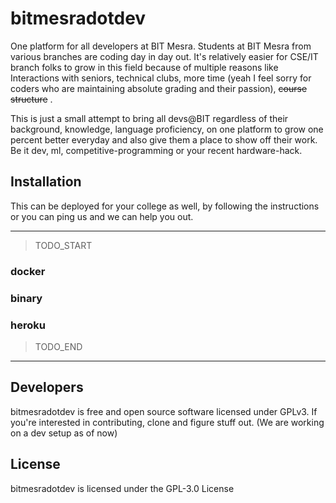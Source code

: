 # bitmesradotdev 

One platform for all developers at BIT Mesra. Students at BIT Mesra from various branches are coding day in day out. It's relatively easier for CSE/IT branch folks to grow in this field because of multiple reasons like Interactions with seniors, technical clubs, more time (yeah I feel sorry for coders who are maintaining absolute grading and their passion), ~~course structure~~ .

This is just a small attempt to bring all devs@BIT regardless of their background, knowledge, language proficiency, on one platform to grow one percent better everyday and also give them a place to show off their work. Be it dev, ml, competitive-programming or your recent hardware-hack.


## Installation

This can be deployed for your college as well, by following the instructions or you can ping us and we can help you out.

---
> TODO_START

### docker

### binary

### heroku

> TODO_END
---

## Developers

bitmesradotdev is free and open source software licensed under GPLv3. If you're interested in contributing, clone and figure stuff out. (We are working on a dev setup as of now)

## License

bitmesradotdev is licensed under the GPL-3.0 License
